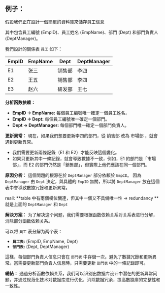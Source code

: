 ## 例子：

假設我們正在設計一個簡單的資料庫來儲存員工信息

其中包含員工編號 (EmpID)、員工姓名 (EmpName)、部門 (Dept) 和部門負責人 (DeptManager)。

我們設計的關係表 `員工` 如下：

| EmpID | EmpName | Dept | DeptManager |
| ----- | ------- | ---- | ----------- |
| E1    | 张三      | 销售部  | 李四          |
| E2    | 王五      | 销售部  | 李四          |
| E3    | 赵六      | 研发部  | 王七          |

**分析函数依赖：**
* **EmpID → EmpName:**  每個員工編號唯一確定一個員工姓名。
* **EmpID → Dept:**  每個員工編號唯一確定一個部門。
* **Dept → DeptManager:**  每個部門唯一確定一個部門負責人。


**更新異常：**
現在，如果我們想要更新李四的部門，從 销售部 改為 市場部 ，就會遇到更新異常。

* 我們需要更新兩條記錄（E1 和 E2）才能反映這個變化。
* 如果只更新其中一條記錄，就會導致數據不一致，例如，E1 的部門是「市場部」，而 E2 的部門仍然是「銷售部」，但實際上他們應該在同一個部門。


**原因分析：**
這個問題的根源在於 `DeptManager` 部分依賴於 `EmpID`。
因為 `DeptManager` 由 `Dept` 決定，與具體的 `EmpID` 無關，所以將 `DeptManager` 放在這個表中會導致數據冗餘和更新異常。


reall: **table 中有兩個欄位關連，但其中一個又不具備唯一性 ->  redundancy **
就是上面的 `DeptManager` 和 `Dept`


**解決方案：**
为了解决这个问题，我们需要根据函数依赖关系对关系表进行分解，消除部分函数依赖关系。

可以将 `員工` 表分解为两个表：

* **`員工表`:** (EmpID, EmpName, Dept) 
* **`部門表`:** (Dept, DeptManager) 

這樣，每個部門負責人信息只會在 `部門表` 中存儲一次，避免了數據冗餘和更新異常。當需要更新部門負責人信息時，只需要更新 `部門表` 中的一條記錄即可。


**總結：**
通過分析函數依賴关系，我们可以识别出数据库设计中潜在的更新异常问题，并通过规范化技术对数据库进行优化，消除数据冗余，提高數據庫的完整性和一致性。 


